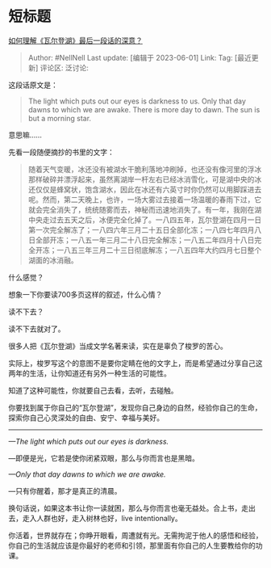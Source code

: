 # 短标题
[如何理解《瓦尔登湖》最后一段话的深意？](https://www.zhihu.com/question/24966659/answer/3054140030)

> Author: #NellNell
> Last update: [编辑于 2023-06-01]
> Link:
> Tag: [最近更新]
> 评论区:
> 泛讨论:

这段话原文是：

> The light which puts out our eyes is darkness to us. Only that day dawns to which we are awake. There is more day to dawn. The sun is but a morning star.

意思嘛……

先看一段随便摘抄的书里的文字：

> 随着天气变暖，冰还没有被湖水干脆利落地冲刷掉，也还没有像河里的浮冰那样破碎并漂浮起来，虽然离湖岸一杆左右已经冰消雪化，可是湖中央的冰还仅仅是蜂窝状，饱含湖水，因此在冰还有六英寸时你仍然可以用脚踩进去呢。然而，第二天晚上，也许，一场大雾过去接着一场温暖的春雨下过，它就会完全消失了，统统随雾而去，神秘而迅速地消失了。有一年，我刚在湖中央走过去五天之后，冰便完全化掉了。一八四五年，瓦尔登湖在四月一日第一次完全解冻了；一八四六年三月二十五日全部化冻；一八四七年四月八日全部开冻；一八五一年三月二十八日完全解冻；一八五二年四月十八日完全开冻；一八五三年三月二十三日彻底解冻；一八五四年大约四月七日整个湖面的冰消融。

什么感觉？

想象一下你要读700多页这样的叙述，什么心情？

读不下去？

读不下去就对了。

很多人把《瓦尔登湖》当成文学名著来读，实在是辜负了梭罗的苦心。

实际上，梭罗写这个的意图不是要你定睛在他的文字上，而是希望通过分享自己这两年的生活，让你知道还有另外一种生活的可能性。

知道了这种可能性，你就要自己去看，去听，去碰触。

你要找到属于你自己的“瓦尔登湖”，发现你自己身边的自然，经验你自己的生命，探索你自己心灵深处的自由、安宁、幸福与美好。

--------------------

*—The light which puts out our eyes is darkness.*

—即便是光，它若是使你闭紧双眼，那么与你而言也是黑暗。

*—Only that day dawns to which we are awake.*

—只有你醒着，那才是真正的清晨。

换句话说，如果这本书让你一读就困，那么与你而言也毫无益处。合上书，走出去，走入人群也好，走入树林也好，live intentionally。

你活着，世界就存在；你睁开眼看，周遭就有光。无需拘泥于他人的感悟和经验，你自己的生活就应该是你最好的老师和引领，那里面有你自己的人生要教给你的功课。